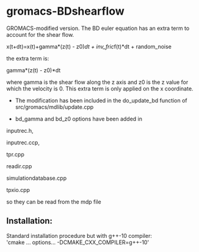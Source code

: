 # gromacs-BDshearflow

GROMACS-modified version. The BD euler equation has an extra term to account for the shear flow.

x(t+dt)=x(t)+gamma*(z(t) - z0)*dt + inv_fric*f(t)*dt + random_noise

the extra term is:

gamma*(z(t) - z0)*dt

where gamma is the shear flow along the z axis and z0 is the z value for which the velocity is 0.  This extra term is only applied on the x coordinate.

- The modification has been included in  the do_update_bd function of 
src/gromacs/mdlib/update.cpp


- bd_gamma and bd_z0 options have been added in

inputrec.h,

inputrec.ccp, 

tpr.cpp

readir.cpp

simulationdatabase.cpp

tpxio.cpp

so they can be read from the mdp file


## Installation:  

Standard installation procedure but with g++-10 compiler:  
'cmake ... options... -DCMAKE_CXX_COMPILER=g++-10'
